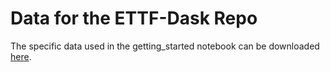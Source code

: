 # Data for the ETTF-Dask Repo

The specific data used in the getting_started notebook can be downloaded [here](https://data.isimip.org/datasets/0e0357fa-3404-4cbd-9914-64c0006d52a4/).




